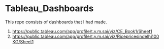 # Tableau_Dashboards
This repo consists of dashboards that I had made.
1. https://public.tableau.com/app/profile/t.y.m.sai/viz/CE_Book1/Sheet1
2. https://public.tableau.com/app/profile/t.y.m.sai/viz/Ricepricesindelhi100KG/Sheet1
